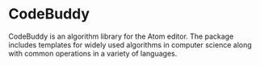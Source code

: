 # CodeBuddy

CodeBuddy is an algorithm library for the Atom editor. The package includes templates for widely used algorithms in computer science along with common operations in a variety of languages.
